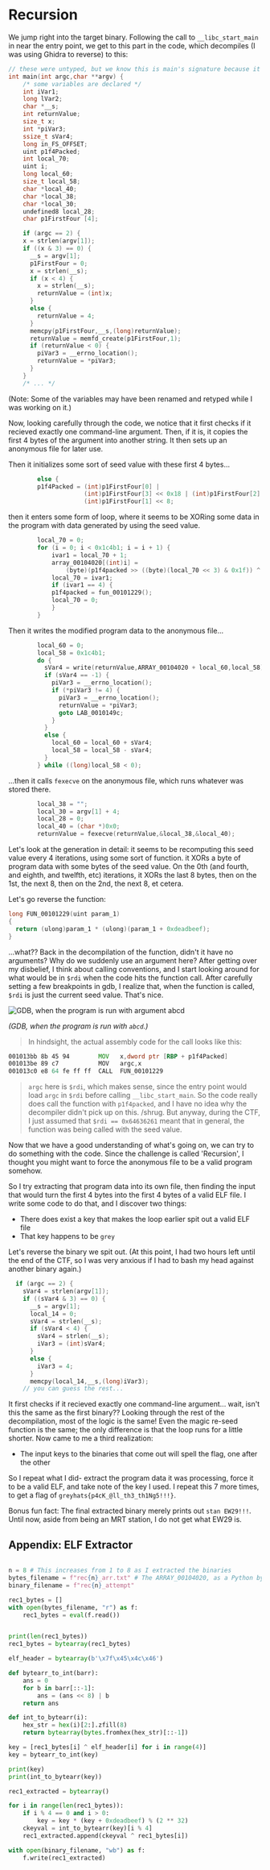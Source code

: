 # Recursion

We jump right into the target binary. Following the call to `__libc_start_main` in near the entry point,
we get to this part in the code, which decompiles (I was using Ghidra to reverse) to this:
```c
// these were untyped, but we know this is main's signature because it ...is
int main(int argc,char **argv) {
    /* some variables are declared */
    int iVar1;
    long lVar2;
    char *__s;
    int returnValue;
    size_t x;
    int *piVar3;
    ssize_t sVar4;
    long in_FS_OFFSET;
    uint p1f4Packed;
    int local_70;
    uint i;
    long local_60;
    size_t local_58;
    char *local_40;
    char *local_38;
    char *local_30;
    undefined8 local_28;
    char p1FirstFour [4];

    if (argc == 2) {
    x = strlen(argv[1]);
    if ((x & 3) == 0) {
      __s = argv[1];
      p1FirstFour = 0;
      x = strlen(__s);
      if (x < 4) {
        x = strlen(__s);
        returnValue = (int)x;
      }
      else {
        returnValue = 4;
      }
      memcpy(p1FirstFour,__s,(long)returnValue);
      returnValue = memfd_create(p1FirstFour,1);
      if (returnValue < 0) {
        piVar3 = __errno_location();
        returnValue = *piVar3;
      }
    }
    /* ... */
```

(Note: Some of the variables may have been renamed and retyped while I was working on it.)

Now, looking carefully through the code, we notice that it first checks if it recieved exactly
one command-line argument. Then, if it is, it copies the first 4 bytes of the argument into another string.
It then sets up an anonymous file for later use.

Then it initializes some sort of seed value with these first 4 bytes...

```c
        else {
        p1f4Packed = (int)p1FirstFour[0] |
                     (int)p1FirstFour[3] << 0x18 | (int)p1FirstFour[2] << 0x10 |
                     (int)p1FirstFour[1] << 8;
```
then it enters some form of loop, where it seems to be XORing some data in the program with
data generated by using the seed value. 

```c
        local_70 = 0;
        for (i = 0; i < 0x1c4b1; i = i + 1) {
            ivar1 = local_70 + 1;
            array_00104020[(int)i] =
                (byte)(p1f4packed >> ((byte)(local_70 << 3) & 0x1f)) ^ array_00104020[(int)i];
            local_70 = ivar1;
            if (ivar1 == 4) {
            p1f4packed = fun_00101229();
            local_70 = 0;
            }
        }
```

Then it writes the modified program data to the anonymous file...

```c
        local_60 = 0;
        local_58 = 0x1c4b1;
        do {
          sVar4 = write(returnValue,ARRAY_00104020 + local_60,local_58);
          if (sVar4 == -1) {
            piVar3 = __errno_location();
            if (*piVar3 != 4) {
              piVar3 = __errno_location();
              returnValue = *piVar3;
              goto LAB_0010149c;
            }
          }
          else {
            local_60 = local_60 + sVar4;
            local_58 = local_58 - sVar4;
          }
        } while ((long)local_58 < 0);
```

...then it calls `fexecve` on the anonymous file, which runs whatever was stored there.

```c
        local_38 = "";
        local_30 = argv[1] + 4;
        local_28 = 0;
        local_40 = (char *)0x0;
        returnValue = fexecve(returnValue,&local_38,&local_40);
```

Let's look at the generation in detail: it seems to be recomputing this seed
value every 4 iterations, using some sort of function.
it XORs a byte of program data with some bytes of the seed value. On the 0th (and fourth, and eighth,
and twelfth, etc) iterations, it XORs the last 8 bytes, then on the 1st, the next 8, then on the
2nd, the next 8, et cetera.


Let's go reverse the function:
```c
long FUN_00101229(uint param_1)
{
  return (ulong)param_1 * (ulong)(param_1 + 0xdeadbeef);
}
```

...what?? Back in the decompilation of the function, didn't it have no arguments? Why do we suddenly
use an argument here? After getting over my disbelief, I think about calling conventions, and I start looking around for what would be in `$rdi` 
when the code hits the function call. After carefully setting a few breakpoints in gdb, I realize that,
when the function is called, `$rdi` is just the current seed value. That's nice.

![GDB, when the program is run with argument abcd](recursion_gdb.png)

_(GDB, when the program is run with `abcd`.)_

> In hindsight, the actual assembly code for the call looks like this:
```asm
001013bb 8b 45 94        MOV   x,dword ptr [RBP + p1f4Packed]
001013be 89 c7           MOV   argc,x
001013c0 e8 64 fe ff ff  CALL  FUN_00101229 
```
> `argc` here is `$rdi`, which makes sense, since the entry point would load `argc` in `$rdi` before calling `__libc_start_main`. So the code really does call the function with `p1f4packed`, and I have no idea why the decompiler didn't pick up on this. /shrug.
> But anyway, during the CTF, I just assumed that `$rdi == 0x64636261` meant that in general, the function was being called with the seed value.

Now that we have a good understanding of what's going on, we can try to do something with the code.
Since the challenge is called 'Recursion', I thought you might want to force the anonymous file to
be a valid program somehow. 

So I try extracting that program data into its own file, then finding the input that would
turn the first 4 bytes into the first 4 bytes of a valid ELF file. I write some code to do that, and I
discover two things:

- There does exist a key that makes the loop earlier spit out a valid ELF file
- That key happens to be `grey`

Let's reverse the binary we spit out. (At this point, I had two hours left until the end of the CTF, so I was very anxious if I had to bash my head against another binary again.)
```c
  if (argc == 2) {
    sVar4 = strlen(argv[1]);
    if ((sVar4 & 3) == 0) {
      __s = argv[1];
      local_14 = 0;
      sVar4 = strlen(__s);
      if (sVar4 < 4) {
        sVar4 = strlen(__s);
        iVar3 = (int)sVar4;
      }
      else {
        iVar3 = 4;
      }
      memcpy(local_14,__s,(long)iVar3);
    // you can guess the rest...
```


It first checks if it recieved exactly one command-line argument...
wait, isn't this the same as the first binary?? Looking through the rest of the decompilation, most of the
logic is the same! Even the magic re-seed function is the same; the only difference is that the loop runs for
a little shorter. Now came to me a third realization:

- The input keys to the binaries that come out will spell the flag, one after the other

So I repeat what I did- extract the program data it was processing, force it to be a valid ELF, and take
note of the key I used. I repeat this 7 more times, to get a flag of `greyhats{p4cK_@ll_th3_th1Ng5!!!}`.

Bonus fun fact: The final extracted binary merely prints out `stan EW29!!!`. Until now, aside from being an MRT station,
I do not get what EW29 is.

## Appendix: ELF Extractor

```python

n = 8 # This increases from 1 to 8 as I extracted the binaries
bytes_filename = f"rec{n}_arr.txt" # The ARRAY_00104020, as a Python byte string
binary_filename = f"rec{n}_attempt"

rec1_bytes = []
with open(bytes_filename, "r") as f:
	rec1_bytes = eval(f.read()) 


print(len(rec1_bytes))
rec1_bytes = bytearray(rec1_bytes)

elf_header = bytearray(b'\x7f\x45\x4c\x46')

def bytearr_to_int(barr):
	ans = 0
	for b in barr[::-1]:
		ans = (ans << 8) | b
	return ans

def int_to_bytearr(i):
	hex_str = hex(i)[2:].zfill(8)
	return bytearray(bytes.fromhex(hex_str)[::-1])

key = [rec1_bytes[i] ^ elf_header[i] for i in range(4)]
key = bytearr_to_int(key)

print(key)
print(int_to_bytearr(key))

rec1_extracted = bytearray()

for i in range(len(rec1_bytes)):
	if i % 4 == 0 and i > 0:
		key = key * (key + 0xdeadbeef) % (2 ** 32)	
	ckeyval = int_to_bytearr(key)[i % 4]
	rec1_extracted.append(ckeyval ^ rec1_bytes[i])

with open(binary_filename, "wb") as f:
	f.write(rec1_extracted)
		


```